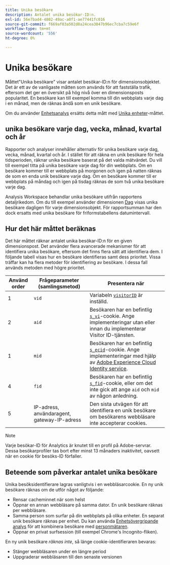```yaml
---
title: Unika besökare
description: Antalet unika besökar-ID:n.
exl-id: 56e7bad4-4802-49ac-a0f1-ae77441fc016
source-git-commit: f669af03a502d8a24cea3047b96ec7cba7c59e6f
workflow-type: tm+mt
source-wordcount: '556'
ht-degree: 0%

---
```


# Unika besökare

Måttet&quot;Unika besökare&quot; visar antalet besökar-ID:n för dimensionsobjektet. Det är ett av de vanligaste måtten som används för att fastställa trafik, eftersom det ger en översikt på hög nivå över en dimensionsposts popularitet. En besökare kan till exempel komma till din webbplats varje dag i en månad, men de räknas ändå som en unik besökare.

Om du använder [Enhetsanalys](../cda/overview.md) ersätts detta mått med [Unika enheter](unique-devices.md)-måttet.

## unika besökare varje dag, vecka, månad, kvartal och år

Rapporter och analyser innehåller alternativ för unika besökare varje dag, vecka, månad, kvartal och år. I stället för att räkna en unik besökare för hela tidsperioden, räknar unika besökare baserat på det valda mätvärdet. Du vill till exempel titta på unika besökare varje dag för din webbplats. Om en besökare kommer till er webbplats på morgonen och igen på natten räknas de som en enda unik besökare varje dag. Om en besökare kommer till er webbplats på måndag och igen på tisdag räknas de som två unika besökare varje dag.

Analysis Workspace behandlar unika besökare utifrån rapportens detaljrikedom. Om du till exempel använder dimensionen [Dag](../dimensions/day.md) visas unika besökare dagligen för varje dimensionsobjekt. För rapportsumman har den dock ersatts med unika besökare för friformstabellens datumintervall.

## Hur det här måttet beräknas

Det här måttet räknar antalet unika besökar-ID:n för en given dimensionspost. Det använder flera avancerade mekanismer för att identifiera unika besökare, eftersom det finns flera sätt att identifiera dem. I följande tabell visas hur en besökare identifieras samt dess prioritet. Vissa träffar kan ha flera metoder för identifiering av besökare. I dessa fall används metoden med högre prioritet.

| Använd order | Frågeparameter (samlingsmetod) | Presentera när |
| --- | --- | --- |
| 1 | `vid` | Variabeln [`visitorID`](/help/implement/vars/config-vars/visitorid.md) är inställd. |
| 2 | `aid` | Besökaren har en befintlig [`s_vi`](https://experienceleague.adobe.com/docs/core-services/interface/ec-cookies/cookies-analytics.html)-cookie. Ange implementeringar utan eller innan du implementerar Visitor ID-tjänsten. |
| 1 | `mid` | Besökaren har en befintlig [`s_ecid`](https://experienceleague.adobe.com/docs/core-services/interface/ec-cookies/cookies-analytics.html)-cookie. Ange implementeringar med hjälp av [Adobe Experience Cloud Identity service](https://experienceleague.adobe.com/docs/id-service/using/home.html). |
| 4 | `fid` | Besökaren har en befintlig [`s_fid`](https://experienceleague.adobe.com/docs/core-services/interface/ec-cookies/cookies-analytics.html)-cookie, eller om det inte gick att ange `aid` och `mid` av någon anledning. |
| 5 | IP-adress, användaragent, gateway-IP-adress | Den sista utvägen för att identifiera en unik besökare om besökarens webbläsare inte accepterar cookies. |

>[!NOTE]
>
>Varje besökar-ID för Analytics är knutet till en profil på Adobe-servrar. Dessa besökarprofiler tas bort efter minst 13 månaders inaktivitet, oavsett när en cookie för besöks-ID förfaller.

## Beteende som påverkar antalet unika besökare

Unika besöksidentifierare lagras vanligtvis i en webbläsarcookie. En ny unik besökare räknas om de utför något av följande:

* Rensar cacheminnet när som helst
* Öppnar en annan webbläsare på samma dator. En unik besökare räknas per webbläsare.
* Samma person som surfar på din webbplats på olika enheter. En separat unik besökare räknas per enhet. Du kan använda [Enhetsövergripande analys](../cda/overview.md) för att kombinera besökare med [personmätaren](people.md).
* Öppnar en privat surfsession (till exempel Chrome&#39;s Incognito-fliken).

En ny unik besökare *räknas inte*, så länge cookie-identifieraren bevaras:

* Stänger webbläsaren under en längre period
* Uppgraderar webbläsaren till den senaste versionen
